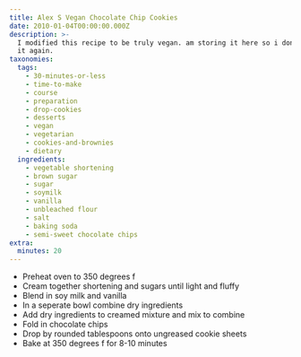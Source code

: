 ```yaml
---
title: Alex S Vegan Chocolate Chip Cookies
date: 2010-01-04T00:00:00.000Z
description: >-
  I modified this recipe to be truly vegan. am storing it here so i don't lose
  it again.
taxonomies:
  tags:
    - 30-minutes-or-less
    - time-to-make
    - course
    - preparation
    - drop-cookies
    - desserts
    - vegan
    - vegetarian
    - cookies-and-brownies
    - dietary
  ingredients:
    - vegetable shortening
    - brown sugar
    - sugar
    - soymilk
    - vanilla
    - unbleached flour
    - salt
    - baking soda
    - semi-sweet chocolate chips
extra:
  minutes: 20
---
```

 - Preheat oven to 350 degrees f
 - Cream together shortening and sugars until light and fluffy
 - Blend in soy milk and vanilla
 - In a seperate bowl combine dry ingredients
 - Add dry ingredients to creamed mixture and mix to combine
 - Fold in chocolate chips
 - Drop by rounded tablespoons onto ungreased cookie sheets
 - Bake at 350 degrees f for 8-10 minutes
